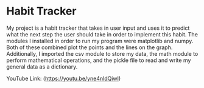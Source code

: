 Habit Tracker
========================
My project is a habit tracker that takes in user input and uses it to predict what the next step the user should take in order to implement this habit. The modules I installed in order to run my program were matplotlib and numpy. Both of these combined plot the points and the lines on the graph. Additionally, I imported the csv module to store my data, the math module to perform mathematical operations, and the pickle file to read and write my general data as a dictionary.

YouTube Link:
(https://youtu.be/yne4nldQiwI)
